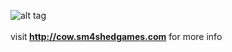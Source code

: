 ![alt tag](http://i.imgur.com/I6QL4Uk.png)
<br>
<br>
visit<b> http://cow.sm4shedgames.com</b> for more info


	
